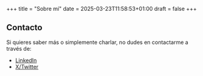 +++
title = "Sobre mí"
date = 2025-03-23T11:58:53+01:00
draft = false
+++

## Contacto

Si quieres saber más o simplemente charlar, no dudes en contactarme a través de:
- [LinkedIn](https://www.linkedin.com/in/marco-antonio-p%C3%A9rez-neira-562b42342/)
- [X/Twitter](https://x.com/DCCXXV_)

